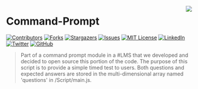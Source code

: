 <a href="https://coderpro.net" target="_top"><img src="https://coderpro.net/images/logos/coderPro_logo_rounded_extra-90x90.webp" align="right" /></a>

# Command-Prompt

[![Contributors][contributors-shield]][contributors-url]
[![Forks][forks-shield]][forks-url]
[![Stargazers][stars-shield]][stars-url]
[![Issues][issues-shield]][issues-url]
[![MIT License][license-shield]][license-url]
[![LinkedIn][linkedin-shield]][linkedin-url]
[![Twitter](https://img.shields.io/twitter/url/https/twitter.com/cloudposse.svg?style=social&label=Follow%20%40coderProNet)](https://twitter.com/coderProNet)
[![GitHub](https://img.shields.io/github/followers/coderpros?label=Follow&style=social)](https://github.com/coderpros)

>Part of a command prompt module in a #LMS that we developed and decided to open source this portion of the code. The purpose of this script is to provide
a simple timed test to users. Both questions and expected answers are stored in the multi-dimensional array named 'questions' in /Script/main.js.

[contributors-shield]: https://img.shields.io/github/contributors/coderpros/kickbox-asp.svg?style=flat-square
[contributors-url]: https://github.com/coderpros/kickbox-asp/graphs/contributors
[forks-shield]: https://img.shields.io/github/forks/coderpros/kickbox-asp?style=flat-square
[forks-url]: https://github.com/coderpros/kickbox-asp/network/members
[stars-shield]: https://img.shields.io/github/stars/coderpros/kickbox-asp.svg?style=flat-square
[stars-url]: https://github.com/coderpros/kickbox-asp/stargazers
[issues-shield]: https://img.shields.io/github/issues/coderpros/kickbox-asp?style=flat-square
[issues-url]: https://github.com/coderpros/kickbox-asp/issues
[license-shield]: https://img.shields.io/github/license/coderpros/kickbox-asp?style=flat-square
[license-url]: https://github.com/coderpros/kickbox-asp/master/blog/LICENSE
[linkedin-shield]: https://img.shields.io/badge/-LinkedIn-black.svg?style=flat-square&logo=linkedin&colorB=555
[linkedin-url]: https://linkedin.com/company/coderpros
[twitter-shield]: https://img.shields.io/twitter/follow/coderpronet?style=social
[twitter-follow-url]: https://img.shields.io/twitter/follow/coderpronet?style=social
[github-shield]: https://img.shields.io/github/followers/coderpros?label=Follow&style=social
[github-follow-url]: https://img.shields.io/twitter/follow/coderpronet?style=social